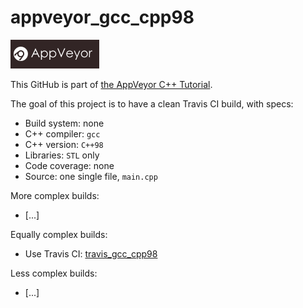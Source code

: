 # appveyor_gcc_cpp98

[![AppVeyor logo](AppVeyor.png)](https://appveyor-ci.org)

This GitHub is part of [the AppVeyor C++ Tutorial](https://github.com/richelbilderbeek/appveyor_cpp_tutorial).

The goal of this project is to have a clean Travis CI build, with specs:

 * Build system: none
 * C++ compiler: `gcc`
 * C++ version: `C++98`
 * Libraries: `STL` only
 * Code coverage: none
 * Source: one single file, `main.cpp`

More complex builds:

 * [...]

Equally complex builds:

 * Use Travis CI: [travis_gcc_cpp98](https://www.github.com/richelbilderbeek/travis_gcc_cpp98)

Less complex builds:

 * [...]
